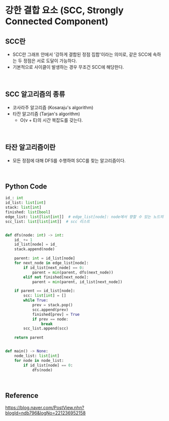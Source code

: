 # 강한 결합 요소 (SCC, Strongly Connected Component)

## SCC란

-   SCC란 그래프 안에서 '강하게 결합된 정점 집합'이라는 의미로, 같은 SCC에 속하는 두 정점은 서로 도달이 가능하다.
-   기본적으로 사이클이 발생하는 경우 무조건 SCC에 해당한다.

<br>

## SCC 알고리즘의 종류

-   코사라주 알고리즘 (Kosaraju's algorithm)
-   타잔 알고리즘 (Tarjan's algorithm)
    -   O(v + E)의 시간 복잡도를 갖는다.

<br>

## 타잔 알고리즘이란

-   모든 정점에 대해 DFS를 수행하여 SCC를 찾는 알고리즘이다.

<br>

## Python Code

```python
id_: int
id_list: list[int]
stack: list[int]
finished: list[bool]
edge_list: list[list[int]]  # edge_list[node]: node에서 향할 수 있는 노드의 리스트
scc_list: list[list[int]]  # scc 리스트


def dfs(node: int) -> int:
    id_ += 1
    id_list[node] = id_
    stack.append(node)

    parent: int = id_list[node]
    for next_node in edge_list[node]:
        if id_list[next_node] == 0:
            parent = min(parent, dfs(next_node))
        elif not finished[next_node]:
            parent = min(parent, id_list[next_node])

    if parent == id_list[node]:
        scc: list[int] = []
        while True:
            prev = stack.pop()
            scc.append(prev)
            finished[prev] = True
            if prev == node:
                break
        scc_list.append(scc)

    return parent


def main() -> None:
    node_list: list[int]
    for node in node_list:
        if id_list[node] == 0:
            dfs(node)
```

<br>

## Reference

https://blog.naver.com/PostView.nhn?blogId=ndb796&logNo=221236952158
